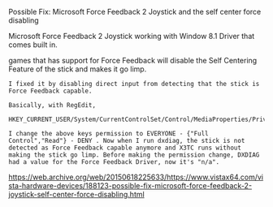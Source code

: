  Possible Fix: Microsoft Force Feedback 2 Joystick and the self center force disabling

Microsoft Force Feedback 2 Joystick working with Window 8.1 Driver that comes built in.

games that has support for Force Feedback will disable the Self Centering Feature of the stick and makes it go limp.


    I fixed it by disabling direct input from detecting that the stick is Force Feedback capable.

    Basically, with RegEdit,

    HKEY_CURRENT_USER/System/CurrentControlSet/Control/MediaProperties/PrivateProperties/Joystick/OEM/VID_045E&PID_001B/OEMForceFeedback

    I change the above keys permission to EVERYONE - {"Full Control","Read"} - DENY . Now when I run dxdiag, the stick is not detected as Force Feedback capable anymore and X3TC runs without making the stick go limp. Before making the permission change, DXDIAG had a value for the Force Feedback Driver, now it's "n/a".



https://web.archive.org/web/20150618225633/https://www.vistax64.com/vista-hardware-devices/188123-possible-fix-microsoft-force-feedback-2-joystick-self-center-force-disabling.html




